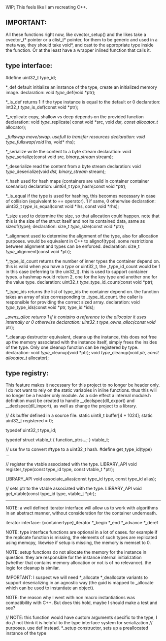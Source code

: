 WIP; This feels like I am recreating C++.

IMPORTANT: 
----------
All these functions right now, like cvector_setup() and the likes 
take a cvector_t* pointer or a clist_t* pointer, for them to be generic and used
in a meta way, they should take void*, and cast to the appropriate type inside 
the function. Or at the least have a wrapper inlined function that calls it.

type interface:
---------------
#define uint32_t type_id;

*_def           default initialize an instance of the type, create an 
                initialized memory image.
  declaration:
    void  $type$_def(void *ptr);

*_is_def        returns 1 if the type instance is equal to the default or 0
  declaration:
    int32_t  $type$_is_def(const void *ptr);

*_replicate     copy, shallow vs deep depends on the provided function
  declaration:
    void  $type$_replicate(
      const void *src, void *dst, const allocator_t* allocator);

*_fullswap      move/swap. usefull to transfer resources
  declaration:
    void  $type$_fullswap(void* lhs, void* rhs);

*_serialize     write the content to a byte stream
  declaration:
    void  $type$_serialize(const void *src, binary_stream* stream);

*_deserialize   read the content from a byte stream
  declaration:
    void  $type$_deserialize(void *dst, binary_stream* stream);

*_hash          used for hash maps (containers are valid in container container
                scenarios)
  declaration:
    uint64_t  $type$_hash(const void *ptr);

*_is_equal      if the type is used for hashing, this becomes necessary in case
                of collision (equivalent to == operator). 1 if same, 0 otherwise
  declaration:
    uint32_t $type$_is_equal(const void *lhs, const void *rhs);

*_size          used to determine the size, so that allocation could happen.
                note that this is the size of the struct itself and not its 
                contained data, same as sizeof(type);
  declaration:
    size_t  $type$_size(const void *ptr);

*_alignment     used to determine the alignment of the type, also for allocation
                purposes. would be equivalent in C++ to alignof(type). some
                restrictions between alignment and types can be enforced.
  declaration:
    size_t  $type$_alignment(const void *ptr);

*_type_id_count returns the number of inner types the container depend on. this 
                is valid when you have a  $type$ or uint32_t, the _type_id_count
                would be 1 in this case (referring to the uin32_t). this is used
                to support container types. a hashmap would return 2, one for
                the key type and another one for the value type.
  declaration:
    uint32_t  $type$_type_id_count(const void *ptr);

*_type_ids      returns the list of type_ids the container depend on. the 
                function takes an array of size corresponding to _type_id_count.
                the caller is responsible for providing the correct sized array.
  declaration:
    void  $type$_type_ids(const void *ptr, type_id *ids);

*_owns_alloc    returns 1 if it contains a reference to the allocator it uses
                internally or 0 otherwise
  declaration:
    uint32_t  $type$_owns_alloc(const void* ptr);

*_cleanup       destructor equivalent, cleans up the instance, this does not 
                free up the memory associated with the instance itself, simply
                frees the insides of the type. Only one cleanup function can be
                registered by type.
  declaration:
    void  $type$_cleanup(void *ptr);
    void  $type$_cleanup(void *ptr, const allocator_t* allocator);

type registry:
--------------
This feature makes it necessary for this project to no longer be header only. I
do not want to rely on the static variables in inline functions. thus this will
no longer be a header only module.
As a side effect a internal module.h definition must be created to handle 
__declspec(dll_export) and __declspec(dll_import), as well as change the project
to a library. 

// 4k buffer defined in a source file.
static uint8_t buffer[4 * 1024];
static uint32_t registered = 0;

typedef uint32_t type_id;

typedef
struct vtable_t {
  function_ptrs...;
} vtable_t;

// use fnv to convert #type to a uint32_t hash.
#define get_type_id(type) \
  ...

// register the vtable associated with the type.
LIBRARY_API
void register_type(const type_id type, const vtable_t *ptr);

LIBRARY_API
void associate_alias(const type_id type, const type_id alias);

// sets ptr to the vtable associated with the type.
LIBRARY_API
void get_vtable(const type_id type, vtable_t *ptr);

--------------------------------------------------------------------------------
NOTE: a well defined iterator interface will allow us to work with algorithms in
an abstract manner, without consideration for the container underneath.

iterator interface:
{containertype}_iterator
*_begin
*_end
*_advance
*_deref

NOTE: type interface functions are optional in a lot of cases. for example if
the replicate function is missing, the elements of such types are replicated
using memcpy, likewise if setup is missing, the memory is memset to 0.

NOTE: setup functions do not allocate the memory for the instance in question.
they are responsible for the instance internal initialization (whether that
contains memory allocation or not is of no relevance). the logic for cleanup is
similar.

IMPORTANT: 
I suspect we will need *_allocate *_deallocate variants to support deserializing
in an agnostic way (the guid is mapped to _allocate which can be used to 
instantiate an object).

NOTE: the reason why I went with non macro instantiations was compatibility with
C++. But does this hold, maybe I should make a test and see?

// NOTE: this function would have custom arguments specific to the type, I do 
// not think it is helpful to the type interface system for serialization 
// purposes. use def instead.
*_setup         constructor, sets up a preallocated instance of the type